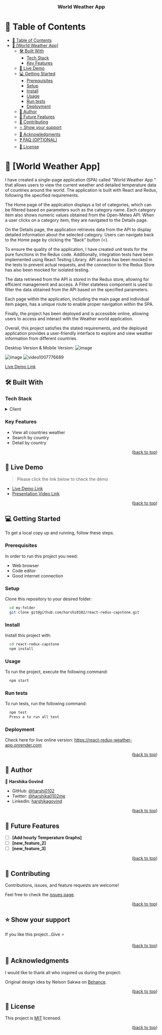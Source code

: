 <a name="readme-top"></a>

<div align="center">
  <!-- You are encouraged to replace this logo with your own! Otherwise you can also remove it. -->

  <h3><b>World Weather App</b></h3>

</div>

<!-- TABLE OF CONTENTS -->

# 📗 Table of Contents

- [📗 Table of Contents](#-table-of-contents)
- [📖 \[World Weather App\] ](#-world-weather-app-)
  - [🛠 Built With ](#-built-with-)
    - [Tech Stack ](#tech-stack-)
    - [Key Features ](#key-features-)
  - [🚀 Live Demo ](#-live-demo-)
  - [💻 Getting Started ](#-getting-started-)
    - [Prerequisites](#prerequisites)
    - [Setup](#setup)
    - [Install](#install)
    - [Usage](#usage)
    - [Run tests](#run-tests)
    - [Deployment](#deployment)
  - [👥 Author ](#-author-)
  - [🔭 Future Features ](#-future-features-)
  - [🤝 Contributing ](#-contributing-)
  - [⭐️ Show your support ](#️-show-your-support-)
  - [🙏 Acknowledgments ](#-acknowledgments-)
  - [❓ FAQ (OPTIONAL) ](#-faq-optional-)
  - [📝 License ](#-license-)

<!-- PROJECT DESCRIPTION -->

# 📖 [World Weather App] <a name="about-project"></a>



I have created a single-page application (SPA) called "World Weather App " that allows users to view the current weather and detailed temperature data of countries around the world. The application is built with React and Redux, following the specified requirements.

The Home page of the application displays a list of categories, which can be filtered based on parameters such as the category name. Each category item also shows numeric values obtained from the Open-Meteo API. When a user clicks on a category item, they are navigated to the Details page.

On the Details page, the application retrieves data from the API to display detailed information about the selected category. Users can navigate back to the Home page by clicking the "Back" button (<).

To ensure the quality of the application, I have created unit tests for the pure functions in the Redux code. Additionally, integration tests have been implemented using React Testing Library. API access has been mocked in the tests to prevent actual requests, and the connection to the Redux Store has also been mocked for isolated testing.

The data retrieved from the API is stored in the Redux store, allowing for efficient management and access. A Filter stateless component is used to filter the data obtained from the API based on the specified parameters.

Each page within the application, including the main page and individual item pages, has a unique route to enable proper navigation within the SPA.

Finally, the project has been deployed and is accessible online, allowing users to access and interact with the Weather world application.

Overall, this project satisfies the stated requirements, and the deployed application provides a user-friendly interface to explore and view weather information from different countries.


Desktop Version & Mobile Version: 
![image](https://github.com/harshi0102/react-redux-capstone/assets/108334376/51b785cc-be1d-42f8-afe3-052b044be49d)

![image](https://github.com/harshi0102/react-redux-capstone/assets/108334376/24e28016-6042-4e84-ac16-6ec9b6c83c04)
![video1007776689](https://github.com/harshi0102/react-redux-capstone/assets/108334376/3275765f-24a4-4caf-a867-8451afd4ff28)


[Live Demo Link](https://react-redux-weather-app.onrender.com)

## 🛠 Built With <a name="built-with"></a>

### Tech Stack <a name="tech-stack"></a>


<details>
  <summary>Client</summary>
  <ul>
    <li><a href="https://reactjs.org/">React.js</a></li>
    <li>Redux</li>
  </ul>
</details>

<!-- Features -->

### Key Features <a name="key-features"></a>

- View all countries weather
- Search by country
- Detail by country

<p align="right">(<a href="#readme-top">back to top</a>)</p>

<!-- LIVE DEMO -->

## 🚀 Live Demo <a name="live-demo"></a>

> Please click the link below to check the demo

- [Live Demo Link](https://react-redux-weather-app.onrender.com)
- [Presentation Video Link](https://drive.google.com/file/d/1QTdhj8jCfbODp5yRpK-q8zg2WLxSD-Tp/view?usp=sharing)

<p align="right">(<a href="#readme-top">back to top</a>)</p>

<!-- GETTING STARTED -->

## 💻 Getting Started <a name="getting-started"></a>


To get a local copy up and running, follow these steps.

### Prerequisites

In order to run this project you need:

- Web browser
- Code editor
- Good internet connection

### Setup

Clone this repository to your desired folder:



```sh
  cd my-folder
  git clone git@github.com/harshi0102/react-redux-capstone.git
```


### Install

Install this project with:


```sh
  cd react-redux-capstone
  npm install
```

### Usage

To run the project, execute the following command:

```sh
  npm start
```


### Run tests

To run tests, run the following command:


```sh
  npm test
  Press a to run all test
```


### Deployment

Check here for live online version: https://react-redux-weather-app.onrender.com

<!--
Example:

```sh

```
 -->

<p align="right">(<a href="#readme-top">back to top</a>)</p>

<!-- AUTHORS -->

## 👥 Author <a name="authors"></a>

👤 **Harshika Govind**

- GitHub: [@harshi0102](https://github.com/harshi0102)
- Twitter: [@harshika0102me](https://twitter.com/harshika0102me)
- LinkedIn: [harshikagovind](https://linkedin.com/in/harshikagovind)


<p align="right">(<a href="#readme-top">back to top</a>)</p>

<!-- FUTURE FEATURES -->

## 🔭 Future Features <a name="future-features"></a>


- [ ] **[Add hourly Temperature Graphs]**
- [ ] **[new_feature_2]**
- [ ] **[new_feature_3]**

<p align="right">(<a href="#readme-top">back to top</a>)</p>

<!-- CONTRIBUTING -->

## 🤝 Contributing <a name="contributing"></a>

Contributions, issues, and feature requests are welcome!

Feel free to check the [issues page](https://github.com/harshi0102/react-redux-capstone/issues).

<p align="right">(<a href="#readme-top">back to top</a>)</p>

<!-- SUPPORT -->

## ⭐️ Show your support <a name="support"></a>



If you like this project...Give ⭐️

<p align="right">(<a href="#readme-top">back to top</a>)</p>

<!-- ACKNOWLEDGEMENTS -->

## 🙏 Acknowledgments <a name="acknowledgements"></a>

I would like to thank all who inspired us during the project:

Original design idea by Nelson Sakwa on [Behance](https://www.behance.net/sakwadesignstudio).

<p align="right">(<a href="#readme-top">back to top</a>)</p>

<!-- LICENSE -->

## 📝 License <a name="license"></a>

This project is [MIT](https://github.com/harshi0102/react-redux-capstone/blob/development/LICENSE) licensed.


<p align="right">(<a href="#readme-top">back to top</a>)</p>
